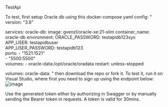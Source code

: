 TestApi

To test, first setup Oracle db using this docker-compose yaml config:
"
version: "3.8"

services:
  oracle-db:
    image: gvenzl/oracle-xe:21-slim
    container_name: oracle-db
    environment:
      ORACLE_PASSWORD: testapidb123sys      
      APP_USER: testapidbuser                
      APP_USER_PASSWORD: testapidb123      
    ports:
      - "1521:1521"                    
      - "5500:5500"                   
    volumes:
      - oracle-data:/opt/oracle/oradata
    restart: unless-stopped

volumes:
  oracle-data:
  "
then download the repo or fork it. To test it, run it on Visual Studio, where first you need to sign up using the endpoint below:
![image](https://github.com/user-attachments/assets/27a7e59b-b671-4a10-a4df-9f346e0e450b)

 Use the generated token either by authorizing in Swagger or by manually sending the Bearer token in requests. A token is valid for 30mins.

